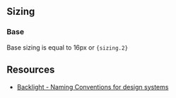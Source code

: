 ## Sizing

### Base

Base sizing is equal to 16px or `{sizing.2}`

## Resources

- [Backlight - Naming Conventions for design systems](https://backlight.dev/blog/naming-conventions-for-design-systems/)
